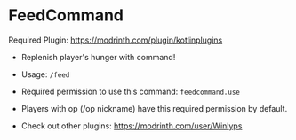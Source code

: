 # FeedCommand
Required Plugin: https://modrinth.com/plugin/kotlinplugins
- Replenish player's hunger with command!
- Usage: ```/feed```
- Required permission to use this command: ```feedcommand.use```
- Players with op (/op nickname) have this required permission by default.

- Check out other plugins: https://modrinth.com/user/Winlyps
